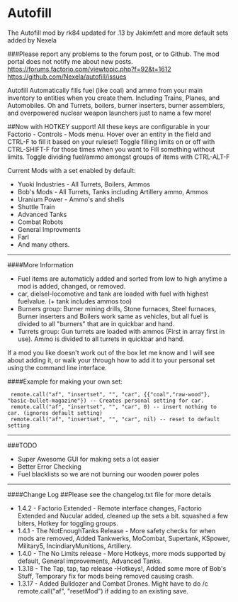 Autofill
=====

The Autofill mod by rk84 updated for .13 by Jakimfett and more default sets added by Nexela

###Please report any problems to the forum post, or to Github. The mod portal does not notify me about new posts.
https://forums.factorio.com/viewtopic.php?f=92&t=1612
https://github.com/Nexela/autofill/issues

Autofill Automatically fills fuel (like coal) and ammo from your main inventory to entities when you create them. Including Trains, Planes, and Automobiles. Oh and Turrets, boilers, burner inserters, burner assemblers, and overpowered nuclear weapon launchers just to name a few more!

##Now with HOTKEY support!
All these keys are configurable in your Factorio - Controls - Mods menu.
Hover over an entity in the field and CTRL-F to fill it based on your ruleset!
Toggle filling limits on or off with CTRL-SHIFT-F for those times when you want to Fill something without limits.
Toggle dividing fuel/ammo amongst groups of items with CTRL-ALT-F

Current Mods with a set enabled by default:

* Yuoki Industries - All Turrets, Boilers, Ammos
* Bob's Mods - All Turrets, Tanks including Artillery ammo, Ammos
* Uranium Power - Ammo's and shells
* Shuttle Train
* Advanced Tanks
* Combat Robots
* General Improvments
* Farl
* And many others.

---

####More Information

* Fuel items are automaticly added and sorted from low to high anytime a mod is added, changed, or removed.
* car, dielsel-locomotive and tank are loaded with fuel with highest fuelvalue. (+ tank includes ammos too)
* Burners group: Burner mining drills, Stone furnaces, Steel furnaces, Burner inserters and Boilers work same as vehicles, but all fuel is divided to all "burners" that are in quickbar and hand.
* Turrets group: Gun turrets are loaded with ammos (First in array first in use). Ammo is divided to all turrets in quickbar and hand.

If a mod you like doesn't work out of the box let me know and I will see about adding it, or walk your through how to add it to your personal set using the command line interface.

####Example for making your own set:

	 remote.call("af", "insertset", "", "car", {{"coal","raw-wood"}, "basic-bullet-magazine"}) -- Creates personal setting for car.
	 remote.call("af", "insertset", "", "car", 0) -- insert nothing to car. (ignores default setting)
	 remote.call("af", "insertset", "", "car", nil) -- reset to default setting

------

###TODO

* Super Awesome GUI for making sets a lot easier
* Better Error Checking
* Fuel blacklists so we are not burning our wooden power poles

---

####Change Log
##Please see the changelog.txt file for more details

* 1.4.2   - Factorio Extended - Remote interface changes, Factorio Extended and Nucular added, cleaned up the sets a bit. squashed a few biters, Hotkey for toggling groups.
* 1.4.1   - The NotEnoughTanks Release - More safety checks for when mods are removed, Added Tankwerks, MoCombat, Supertank, KSpower, Military5, IncindiaryMunitions, Artillery.
* 1.4.0   - The No Limits release - More Hotkeys, more mods supported by default, General improvements, Advanced Tanks.
* 1.3.18 -  The Tap, tap, tap release -Hotkeys!, Added some more of Bob's Stuff, Temporary fix for mods being removed causing crash.
* 1.3.17 - Added Bulldozer and Combat Drones.  Might have to do /c remote.call("af", "resetMod") if adding to an existing save.
